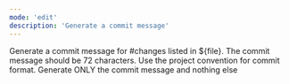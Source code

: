 ```yaml
---
mode: 'edit'
description: 'Generate a commit message'
---
```


Generate a commit message for #changes listed in ${file}.
The commit message should be 72 characters.
Use the project convention for commit format.
Generate ONLY the commit message and nothing else
